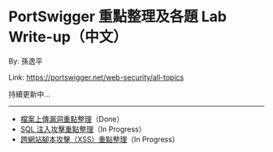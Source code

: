 # PortSwigger 重點整理及各題 Lab Write-up（中文）

By: 孫逸平

Link: <https://portswigger.net/web-security/all-topics> 

持續更新中...

---

- [檔案上傳漏洞重點整理](File%20Upload%20Vulnerabilities%20Summary.md)（Done）
- [SQL 注入攻擊重點整理](SQL%20injection%20Summary.md)（In Progress）
- [跨網站腳本攻擊（XSS）重點整理](Cross-site%20scripting%20Summary.md)（In Progress）
